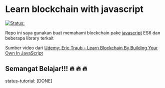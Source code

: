 # Learn blockchain with javascript 
[![Status:](https://img.shields.io/badge/Status--tutorial-Done-green.svg)](#Done)

Repo ini saya gunakan buat memahami blockchain pake [javascript](https://developer.mozilla.org/en-US/docs/Web/JavaScript) ES6 dan beberapa library terkait

Sumber video dari [Udemy: Eric Traub - Learn Blockchain By Building Your Own In JavaScript](https://www.udemy.com/build-a-blockchain-in-javascript/)


## Semangat Belajar!!! :fire: :fire: :fire:

status-tutorial: [DONE]
